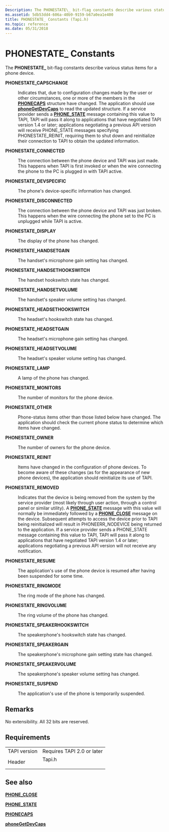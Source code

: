 ```yaml
---
Description: The PHONESTATE\_ bit-flag constants describe various status items for a phone device.
ms.assetid: 5db53dd4-606a-40b9-9159-b67a0ea1e400
title: PHONESTATE_ Constants (Tapi.h)
ms.topic: reference
ms.date: 05/31/2018
---
```


# PHONESTATE\_ Constants

The **PHONESTATE\_** bit-flag constants describe various status items for a phone device.

<dl> <dt>

<span id="PHONESTATE_CAPSCHANGE"></span><span id="phonestate_capschange"></span>**PHONESTATE\_CAPSCHANGE**
</dt> <dd> <dl> <dt>



Indicates that, due to configuration changes made by the user or other circumstances, one or more of the members in the [**PHONECAPS**](/windows/desktop/api/Tapi/ns-tapi-phonecaps) structure have changed. The application should use [**phoneGetDevCaps**](/windows/desktop/api/Tapi/nf-tapi-phonegetdevcaps) to read the updated structure. If a service provider sends a [**PHONE\_STATE**](phone-state.md) message containing this value to TAPI, TAPI will pass it along to applications that have negotiated TAPI version 1.4 or later; applications negotiating a previous API version will receive PHONE\_STATE messages specifying PHONESTATE\_REINIT, requiring them to shut down and reinitialize their connection to TAPI to obtain the updated information.


</dt> </dl> </dd> <dt>

<span id="PHONESTATE_CONNECTED"></span><span id="phonestate_connected"></span>**PHONESTATE\_CONNECTED**
</dt> <dd> <dl> <dt>



The connection between the phone device and TAPI was just made. This happens when TAPI is first invoked or when the wire connecting the phone to the PC is plugged in with TAPI active.


</dt> </dl> </dd> <dt>

<span id="PHONESTATE_DEVSPECIFIC"></span><span id="phonestate_devspecific"></span>**PHONESTATE\_DEVSPECIFIC**
</dt> <dd> <dl> <dt>



The phone's device-specific information has changed.


</dt> </dl> </dd> <dt>

<span id="PHONESTATE_DISCONNECTED"></span><span id="phonestate_disconnected"></span>**PHONESTATE\_DISCONNECTED**
</dt> <dd> <dl> <dt>



The connection between the phone device and TAPI was just broken. This happens when the wire connecting the phone set to the PC is unplugged while TAPI is active.


</dt> </dl> </dd> <dt>

<span id="PHONESTATE_DISPLAY"></span><span id="phonestate_display"></span>**PHONESTATE\_DISPLAY**
</dt> <dd> <dl> <dt>



The display of the phone has changed.


</dt> </dl> </dd> <dt>

<span id="PHONESTATE_HANDSETGAIN"></span><span id="phonestate_handsetgain"></span>**PHONESTATE\_HANDSETGAIN**
</dt> <dd> <dl> <dt>



The handset's microphone gain setting has changed.


</dt> </dl> </dd> <dt>

<span id="PHONESTATE_HANDSETHOOKSWITCH"></span><span id="phonestate_handsethookswitch"></span>**PHONESTATE\_HANDSETHOOKSWITCH**
</dt> <dd> <dl> <dt>



The handset hookswitch state has changed.


</dt> </dl> </dd> <dt>

<span id="PHONESTATE_HANDSETVOLUME"></span><span id="phonestate_handsetvolume"></span>**PHONESTATE\_HANDSETVOLUME**
</dt> <dd> <dl> <dt>



The handset's speaker volume setting has changed.


</dt> </dl> </dd> <dt>

<span id="PHONESTATE_HEADSETHOOKSWITCH"></span><span id="phonestate_headsethookswitch"></span>**PHONESTATE\_HEADSETHOOKSWITCH**
</dt> <dd> <dl> <dt>



The headset's hookswitch state has changed.


</dt> </dl> </dd> <dt>

<span id="PHONESTATE_HEADSETGAIN"></span><span id="phonestate_headsetgain"></span>**PHONESTATE\_HEADSETGAIN**
</dt> <dd> <dl> <dt>



The headset's microphone gain setting has changed.


</dt> </dl> </dd> <dt>

<span id="PHONESTATE_HEADSETVOLUME"></span><span id="phonestate_headsetvolume"></span>**PHONESTATE\_HEADSETVOLUME**
</dt> <dd> <dl> <dt>



The headset's speaker volume setting has changed.


</dt> </dl> </dd> <dt>

<span id="PHONESTATE_LAMP"></span><span id="phonestate_lamp"></span>**PHONESTATE\_LAMP**
</dt> <dd> <dl> <dt>



A lamp of the phone has changed.


</dt> </dl> </dd> <dt>

<span id="PHONESTATE_MONITORS"></span><span id="phonestate_monitors"></span>**PHONESTATE\_MONITORS**
</dt> <dd> <dl> <dt>



The number of monitors for the phone device.


</dt> </dl> </dd> <dt>

<span id="PHONESTATE_OTHER"></span><span id="phonestate_other"></span>**PHONESTATE\_OTHER**
</dt> <dd> <dl> <dt>



Phone-status items other than those listed below have changed. The application should check the current phone status to determine which items have changed.


</dt> </dl> </dd> <dt>

<span id="PHONESTATE_OWNER"></span><span id="phonestate_owner"></span>**PHONESTATE\_OWNER**
</dt> <dd> <dl> <dt>



The number of owners for the phone device.


</dt> </dl> </dd> <dt>

<span id="PHONESTATE_REINIT"></span><span id="phonestate_reinit"></span>**PHONESTATE\_REINIT**
</dt> <dd> <dl> <dt>



Items have changed in the configuration of phone devices. To become aware of these changes (as for the appearance of new phone devices), the application should reinitialize its use of TAPI.


</dt> </dl> </dd> <dt>

<span id="PHONESTATE_REMOVED"></span><span id="phonestate_removed"></span>**PHONESTATE\_REMOVED**
</dt> <dd> <dl> <dt>



Indicates that the device is being removed from the system by the service provider (most likely through user action, through a control panel or similar utility). A [**PHONE\_STATE**](phone-state.md) message with this value will normally be immediately followed by a [**PHONE\_CLOSE**](phone-close.md) message on the device. Subsequent attempts to access the device prior to TAPI being reinitialized will result in PHONEERR\_NODEVICE being returned to the application. If a service provider sends a PHONE\_STATE message containing this value to TAPI, TAPI will pass it along to applications that have negotiated TAPI version 1.4 or later; applications negotiating a previous API version will not receive any notification.


</dt> </dl> </dd> <dt>

<span id="PHONESTATE_RESUME"></span><span id="phonestate_resume"></span>**PHONESTATE\_RESUME**
</dt> <dd> <dl> <dt>



The application's use of the phone device is resumed after having been suspended for some time.


</dt> </dl> </dd> <dt>

<span id="PHONESTATE_RINGMODE"></span><span id="phonestate_ringmode"></span>**PHONESTATE\_RINGMODE**
</dt> <dd> <dl> <dt>



The ring mode of the phone has changed.


</dt> </dl> </dd> <dt>

<span id="PHONESTATE_RINGVOLUME"></span><span id="phonestate_ringvolume"></span>**PHONESTATE\_RINGVOLUME**
</dt> <dd> <dl> <dt>



The ring volume of the phone has changed.


</dt> </dl> </dd> <dt>

<span id="PHONESTATE_SPEAKERHOOKSWITCH"></span><span id="phonestate_speakerhookswitch"></span>**PHONESTATE\_SPEAKERHOOKSWITCH**
</dt> <dd> <dl> <dt>



The speakerphone's hookswitch state has changed.


</dt> </dl> </dd> <dt>

<span id="PHONESTATE_SPEAKERGAIN"></span><span id="phonestate_speakergain"></span>**PHONESTATE\_SPEAKERGAIN**
</dt> <dd> <dl> <dt>



The speakerphone's microphone gain setting state has changed.


</dt> </dl> </dd> <dt>

<span id="PHONESTATE_SPEAKERVOLUME"></span><span id="phonestate_speakervolume"></span>**PHONESTATE\_SPEAKERVOLUME**
</dt> <dd> <dl> <dt>



The speakerphone's speaker volume setting has changed.


</dt> </dl> </dd> <dt>

<span id="PHONESTATE_SUSPEND"></span><span id="phonestate_suspend"></span>**PHONESTATE\_SUSPEND**
</dt> <dd> <dl> <dt>



The application's use of the phone is temporarily suspended.


</dt> </dl> </dd> </dl>

## Remarks

No extensibility. All 32 bits are reserved.

## Requirements



|                         |                                                                                   |
|-------------------------|-----------------------------------------------------------------------------------|
| TAPI version<br/> | Requires TAPI 2.0 or later<br/>                                             |
| Header<br/>       | <dl> <dt>Tapi.h</dt> </dl> |



## See also

<dl> <dt>

[**PHONE\_CLOSE**](phone-close.md)
</dt> <dt>

[**PHONE\_STATE**](phone-state.md)
</dt> <dt>

[**PHONECAPS**](/windows/desktop/api/Tapi/ns-tapi-phonecaps)
</dt> <dt>

[**phoneGetDevCaps**](/windows/desktop/api/Tapi/nf-tapi-phonegetdevcaps)
</dt> </dl>

 

 




